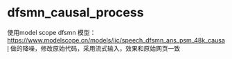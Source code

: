# dfsmn_causal_process
使用model scope dfsmn 模型： https://www.modelscope.cn/models/iic/speech_dfsmn_ans_psm_48k_causal 做的降噪，修改原始代码，采用流式输入，效果和原始网页一致


